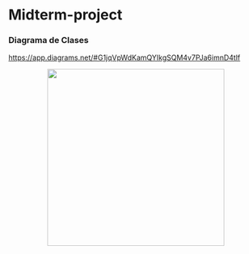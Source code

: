 # Midterm-project

### Diagrama de Clases
https://app.diagrams.net/#G1jqVpWdKamQYIkgSQM4v7PJa6imnD4tlf

<p align="center">
    <img src = /src/main/resources/diagram-midterm-project.png width="350">
</p>
